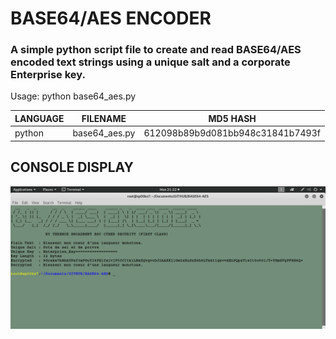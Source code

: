 # BASE64/AES ENCODER
### A simple python script file to create and read BASE64/AES encoded text strings using a unique salt and a corporate Enterprise key.

Usage: python base64_aes.py

| LANGUAGE | FILENAME      | MD5 HASH                         |
|------    |------         | -------                          |
| python   | base64_aes.py | 612098b89b9d081bb948c31841b7493f |

## CONSOLE DISPLAY
![Screenshot](picture1.png)
